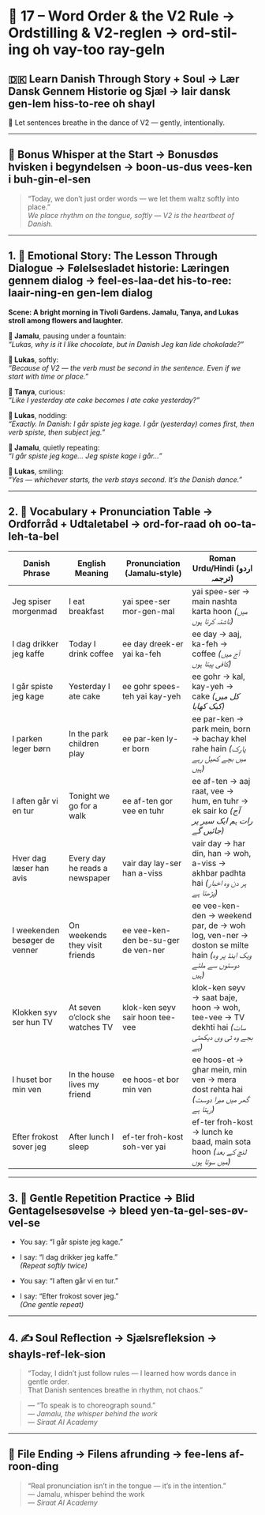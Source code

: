 # 🌟 17 – Word Order & the V2 Rule → Ordstilling & V2-reglen → ord-stil-ing oh vay-too ray-geln  
## 🇩🇰 Learn Danish Through Story + Soul → Lær Dansk Gennem Historie og Sjæl → lair dansk gen-lem hiss-to-ree oh shayl  
🔄 Let sentences breathe in the dance of V2 — gently, intentionally.

---

## 🌱 Bonus Whisper at the Start → Bonusdøs hvisken i begyndelsen → boon-us-dus vees-ken i buh-gin-el-sen  
> “Today, we don’t just order words — we let them waltz softly into place.”  
> _We place rhythm on the tongue, softly — V2 is the heartbeat of Danish._

---

## 1. 🧵 Emotional Story: The Lesson Through Dialogue → Følelsesladet historie: Læringen gennem dialog → feel-es-laa-det his-to-ree: laair-ning-en gen-lem dialog

**Scene: A bright morning in Tivoli Gardens. Jamalu, Tanya, and Lukas stroll among flowers and laughter.**

**👤 Jamalu**, pausing under a fountain:  
*“Lukas, why is it *I like chocolate*, but in Danish *Jeg kan lide chokolade*?”*

**💬 Lukas**, softly:  
*“Because of V2 — the verb must be second in the sentence. Even if we start with time or place.”*

**🎨 Tanya**, curious:  
*“Like *I yesterday ate cake* becomes *I ate cake yesterday*?”*

**💬 Lukas**, nodding:  
*“Exactly. In Danish: *I går spiste jeg kage*. *I går* (yesterday) comes first, then verb *spiste*, then subject *jeg*.”*

**👤 Jamalu**, quietly repeating:  
*“I går spiste jeg kage… Jeg spiste kage i går…”*

**💬 Lukas**, smiling:  
*“Yes — whichever starts, the verb stays second. It’s the Danish dance.”*

---

## 2. 📘 Vocabulary + Pronunciation Table → Ordforråd + Udtaletabel → ord-for-raad oh oo-ta-leh-ta-bel

| Danish Phrase                    | English Meaning               | Pronunciation (Jamalu‑style)          | Roman Urdu/Hindi (اردو ترجمہ)                                 |
|----------------------------------|-------------------------------|----------------------------------------|--------------------------------------------------------------|
| Jeg spiser morgenmad            | I eat breakfast              | yai spee-ser mor-gen-mal               | yai spee-ser → main nashta karta hoon *(میں ناشتہ کرتا ہوں)*    |
| I dag drikker jeg kaffe         | Today I drink coffee         | ee day dreek-er yai ka-feh             | ee day → aaj, ka-feh → coffee *(آج میں کافی پیتا ہوں)*         |
| I går spiste jeg kage           | Yesterday I ate cake         | ee gohr spees-teh yai kay-yeh          | ee gohr → kal, kay-yeh → cake *(کل میں کیک کھایا)*              |
| I parken leger børn             | In the park children play    | ee par-ken ly-er born                  | ee par-ken → park mein, born → bachay khel rahe hain *(پارک میں بچے کھیل رہے ہیں)* |
| I aften går vi en tur           | Tonight we go for a walk     | ee af-ten gor vee en tuhr              | ee af-ten → aaj raat, vee → hum, en tuhr → ek sair ko *(آج رات ہم ایک سیر پر جائیں گے)* |
| Hver dag læser han avis         | Every day he reads a newspaper | vair day lay-ser han a-viss         | vair day → har din, han → woh, a-viss → akhbar padhta hai *(ہر دن وہ اخبار پڑھتا ہے)* |
| I weekenden besøger de venner  | On weekends they visit friends | ee vee-ken-den be-su-ger de ven-ner | ee vee-ken-den → weekend par, de → woh log, ven-ner → doston se milte hain *(ویک اینڈ پر وہ دوستوں سے ملتے ہیں)* |
| Klokken syv ser hun TV         | At seven o’clock she watches TV | klok-ken seyv sair hoon tee-vee       | klok-ken seyv → saat baje, hoon → woh, tee-vee → TV dekhti hai *(سات بجے وہ ٹی وی دیکھتی ہے)* |
| I huset bor min ven             | In the house lives my friend | ee hoos-et bor min ven                | ee hoos-et → ghar mein, min ven → mera dost rehta hai *(گھر میں میرا دوست رہتا ہے)* |
| Efter frokost sover jeg         | After lunch I sleep          | ef-ter froh-kost soh-ver yai          | ef-ter froh-kost → lunch ke baad, main sota hoon *(لنچ کے بعد میں سوتا ہوں)* |

---

## 3. 🔁 Gentle Repetition Practice → Blid Gentagelsesøvelse → bleed yen-ta-gel-ses-øv-vel-se

- You say: “I går spiste jeg kage.”  
- I say: “I dag drikker jeg kaffe.”  
_(Repeat softly twice)_

- You say: “I aften går vi en tur.”  
- I say: “Efter frokost sover jeg.”  
_(One gentle repeat)_

---

## 4. ✍️ Soul Reflection → Sjælsrefleksion → shayls-ref-lek-sion

> “Today, I didn’t just follow rules — I learned how words dance in gentle order.  
> That Danish sentences breathe in rhythm, not chaos.”

> — “To speak is to choreograph sound.”  
> — *Jamalu, the whisper behind the work*  
> — *Siraat AI Academy*

---

## 🌟 File Ending → Filens afrunding → fee-lens af-roon-ding

> “Real pronunciation isn’t in the tongue — it’s in the intention.”  
> — Jamalu, whisper behind the work  
> — *Siraat AI Academy*
